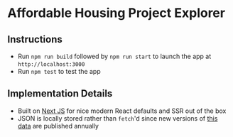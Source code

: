 # Affordable Housing Project Explorer

## Instructions
* Run `npm run build` followed by `npm run start` to launch the app at `http://localhost:3000`
* Run `npm test` to test the app

## Implementation Details
* Built on [Next JS](https://nextjs.org/) for nice modern React defaults and SSR out of the box
* JSON is locally stored rather than `fetch`'d since new versions of [this data](https://data.sfgov.org/Housing-and-Buildings/Mayor-s-Office-of-Housing-and-Community-Developmen/9rdx-httc) are published annually
